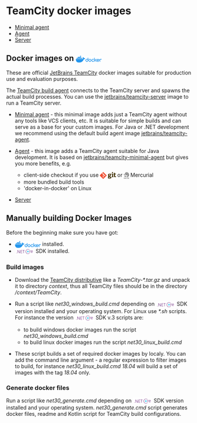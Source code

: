 # TeamCity docker images

* [Minimal agent](generated/teamcity-minimal-agent.md)
* [Agent](generated/teamcity-agent.md)
* [Server](generated/teamcity-server.md)

## Docker images on [<img align="center" height="18" src="/logo/docker_hub.png">](https://hub.docker.com/search?q=JetBrains%2FTeamCity&type=image)

These are official [JetBrains TeamCity](jetbrains.com/teamcity/) docker images suitable for production use and evaluation purposes.

The [TeamCity build agent](https://www.jetbrains.com/help/teamcity/build-agent.html) connects to the TeamCity server and spawns the actual build processes. You can use the [jetbrains/teamcity-server](https://hub.docker.com/r/jetbrains/teamcity-server) image to run a TeamCity server.

- [Minimal agent](https://hub.docker.com/r/jetbrains/teamcity-minimal-agent) - this minimal image adds just a TeamCity agent without any tools like VCS clients, etc. It is suitable for simple builds and can serve as a base for your custom images. For Java or .NET development we recommend using the default build agent image [jetbrains/teamcity-agent](https://hub.docker.com/r/jetbrains/teamcity-agent).

- [Agent](https://hub.docker.com/r/jetbrains/teamcity-agent) - this image adds a TeamCity agent suitable for Java development. It is based on [jetbrains/teamcity-minimal-agent](https://hub.docker.com/r/jetbrains/teamcity-minimal-agent) but gives you more benefits, e.g.

  - client-side checkout if you use <img align="center" height="18" src="/logo/git.png"> or <img align="center" height="18" src="/logo/mercurial.png"> Mercurial
  - more bundled build tools
  - 'docker-in-docker' on Linux

- [Server](https://hub.docker.com/r/jetbrains/teamcity-server)

## Manually building Docker Images

Before the beginning make sure you have got:

- [<img align="center" height="18" src="/logo/docker_hub.png">](https://hub.docker.com/search?q=&type=edition&offering=community) installed.
- [<img align="center" height="18" src="/logo/dotnetcore.png">](https://dotnet.microsoft.com/download) SDK installed.

### Build images

- Download the [TeamCity distributive](https://www.jetbrains.com/teamcity/download/download-thanks.html?platform=linux) like a _TeamCity-*.tar.gz_ and unpack it to directory _context_, thus all TeamCity files should be in the directory _/context/TeamCity_.

- Run a script like _net30_windows_build.cmd_ depending on <img align="center" height="18" src="/logo/dotnetcore.png"> SDK version installed and your operating system. For Linux use _*.sh_ scripts. For instance the version <img align="center" height="18" src="/logo/dotnetcore.png"> SDK v.3 scripts are:
  - to build windows docker images run the script _net30_windows_build.cmd_
  - to build linux docker images run the script _net30_linux_build.cmd_

- These script builds a set of required docker images by localy. You can add the command line argument - a regular expression to filter images to build, for instance _net30_linux_build.cmd 18.04_ will build a set of images with the tag _18.04_ only.

### Generate docker files

Run a script like _net30_generate.cmd_ depending on <img align="center" height="18" src="/logo/dotnetcore.png"> SDK version installed and your operating system. _net30_generate.cmd_ script generates docker files, readme and Kotlin script for TeamCity build configurations.


